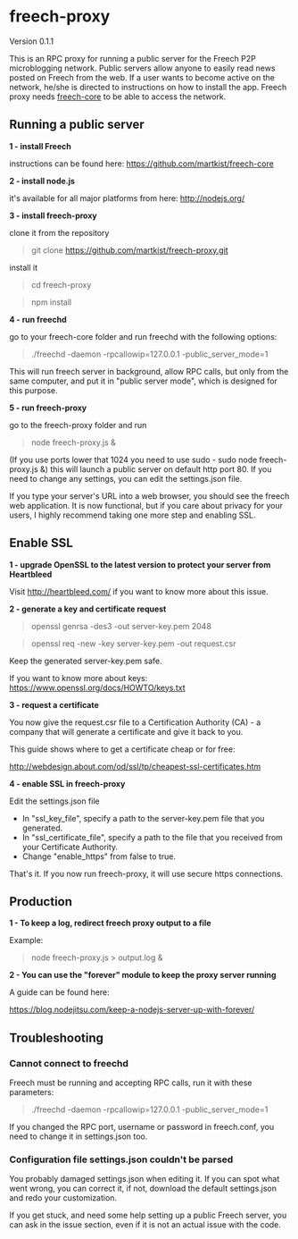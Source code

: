 freech-proxy
=============

Version 0.1.1

This is an RPC proxy for running a public server for the Freech P2P microblogging network. Public servers allow anyone to easily read news posted on Freech from the web. If a user wants to become active on the network, he/she is directed to instructions on how to install the app. Freech proxy needs [freech-core](https://github.com/martkist/freech-core) to be able to access the network.


## Running a public server

**1 - install Freech**

instructions can be found here: https://github.com/martkist/freech-core

**2 - install node.js**

it's available for all major platforms from here: http://nodejs.org/

**3 - install freech-proxy**

clone it from the repository

> git clone https://github.com/martkist/freech-proxy.git
  
install it

> cd freech-proxy

> npm install

**4 - run freechd**

go to your freech-core folder and run freechd with the following options:

> ./freechd -daemon -rpcallowip=127.0.0.1 -public_server_mode=1
  
This will run freech server in background, allow RPC calls, but only from the same computer, and put it in "public server mode", which is designed for this purpose.

**5 - run freech-proxy**

go to the freech-proxy folder and run

> node freech-proxy.js &

(If you use ports lower that 1024 you need to use sudo - sudo node freech-proxy.js &)
this will launch a public server on default http port 80. If you need to change any settings, you can edit the settings.json file.
  
If you type your server's URL into a web browser, you should see the freech web application. It is now functional, but if you care about privacy for your users, I highly recommend taking one more step and enabling SSL.

## Enable SSL

**1 - upgrade OpenSSL to the latest version to protect your server from Heartbleed**

Visit http://heartbleed.com/ if you want to know more about this issue.
  
**2 - generate a key and certificate request**

> openssl genrsa -des3 -out server-key.pem 2048

> openssl req -new -key server-key.pem -out request.csr
  
Keep the generated server-key.pem safe.
  
If you want to know more about keys: https://www.openssl.org/docs/HOWTO/keys.txt

**3 - request a certificate**
   
You now give the request.csr file to a Certification Authority (CA) - a company that will generate a certificate and give it back to you.
  
This guide shows where to get a certificate cheap or for free:
    
http://webdesign.about.com/od/ssl/tp/cheapest-ssl-certificates.htm
    
**4 - enable SSL in freech-proxy**

Edit the settings.json file
    
* In "ssl_key_file", specify a path to the server-key.pem file that you generated.
* In "ssl_certificate_file", specify a path to the file that you received from your Certificate Authority.
* Change "enable_https" from false to true.
    
That's it. If you now run freech-proxy, it will use secure https connections.

## Production

**1 - To keep a log, redirect freech proxy output to a file**

Example:
> node freech-proxy.js > output.log &


**2 - You can use the "forever" module to keep the proxy server running** 

A guide can be found here:

https://blog.nodejitsu.com/keep-a-nodejs-server-up-with-forever/

## Troubleshooting

### Cannot connect to freechd

Freech must be running and accepting RPC calls, run it with these parameters:
    
> ./freechd -daemon -rpcallowip=127.0.0.1 -public_server_mode=1
    
If you changed the RPC port, username or password in freech.conf, you need to change it in settings.json too.
    
### Configuration file settings.json couldn't be parsed

You probably damaged settings.json when editing it. If you can spot what went wrong, you can correct it, if not, download the default settings.json and redo your customization.


If you get stuck, and need some help setting up a public Freech server, you can ask in the issue section, even if it is not an actual issue with the code.
